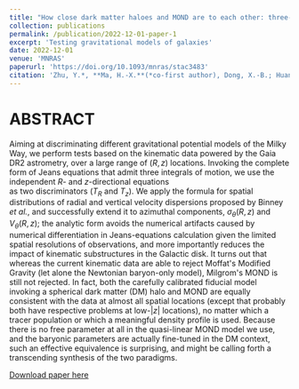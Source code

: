 ```yaml
---
title: "How close dark matter haloes and MOND are to each other: three-dimensional tests based on Gaia DR2"
collection: publications
permalink: /publication/2022-12-01-paper-1
excerpt: 'Testing gravitational models of galaxies'
date: 2022-12-01
venue: 'MNRAS'
paperurl: 'https://doi.org/10.1093/mnras/stac3483'
citation: 'Zhu, Y.*, **Ma, H.-X.**(*co-first author), Dong, X.-B.; Huang, Y.; Mistele, T.; Peng, B.; Long, Q.; Wang, T.; Chang, L.; &quot;How close dark matter haloes and MOND are to each other: three-dimensional tests based on Gaia DR2.&quot; 2023, <i>MNRAS</i>. 519, 4479'
---
```

# ABSTRACT

Aiming at discriminating different gravitational potential models of the Milky Way,
we perform tests based on the kinematic data powered by the Gaia DR2 astrometry,
over a large range of $(R,z)$ locations.
Invoking the complete form of Jeans equations that admit three integrals of motion,
we use the independent $R$- and $z$-directional equations  
as two discriminators ($T_R$ and $T_z$).
We apply the formula for spatial distributions of radial and vertical velocity dispersions proposed by Binney <i>et al.</i>,
and successfully extend it to azimuthal components, $\sigma_\theta(R,z)$ and $V_\theta(R,z)$;
the analytic form avoids the numerical artifacts caused by numerical differentiation in Jeans-equations calculation
given the limited spatial resolutions of observations, and more importantly reduces the impact of kinematic substructures in the Galactic disk.
It turns out that   
whereas the current kinematic data
are able to reject Moffat's Modified Gravity (let alone the Newtonian baryon-only model),
Milgrom's MOND is still not rejected.
In fact, both the carefully calibrated fiducial model invoking a spherical dark matter (DM) halo and MOND are equally consistent with the data at almost all spatial locations (except that probably both have respective problems at low-$|z|$ locations), no matter which a tracer population or which a meaningful density profile is used.
Because there is no free parameter at all in the quasi-linear MOND model we use, 
and the baryonic parameters
are actually fine-tuned in the DM context,
such an effective equivalence is surprising, 
and might be calling forth a transcending synthesis of the two paradigms.

[Download paper here](http://academicpages.github.io/files/Zhu_Ma_Dpng_2023.pdf)

<!-- Recommended citation: Your Name, You. (2009). "Paper Title Number 1." <i>Journal 1</i>. 1(1). -->